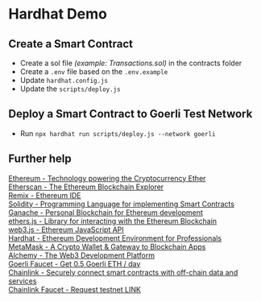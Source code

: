 # Hardhat Demo

## Create a Smart Contract

- Create a sol file *(example: Transactions.sol)* in the contracts folder
- Create a `.env` file based on the `.env.example`
- Update `hardhat.config.js`
- Update the `scripts/deploy.js`

## Deploy a Smart Contract to Goerli Test Network

- Run `npx hardhat run scripts/deploy.js --network goerli`

## Further help

[Ethereum - Technology powering the Cryptocurrency Ether](https://ethereum.org/)  
[Etherscan - The Ethereum Blockchain Explorer](https://etherscan.io/)  
[Remix - Ethereum IDE](https://remix.ethereum.org/)  
[Solidity - Programming Language for implementing Smart Contracts](https://docs.soliditylang.org/)  
[Ganache - Personal Blockchain for Ethereum development](https://trufflesuite.com/ganache/)  
[ethers.js - Library for interacting with the Ethereum Blockchain](https://docs.ethers.io/)  
[web3.js - Ethereum JavaScript API](https://web3js.readthedocs.io/)  
[Hardhat - Ethereum Development Environment for Professionals](https://hardhat.org/)  
[MetaMask - A Crypto Wallet & Gateway to Blockchain Apps](https://metamask.io/)  
[Alchemy - The Web3 Development Platform](https://alchemy.com/?r=7b980bb14402be0b)  
[Goerli Faucet - Get 0.5 Goerli ETH / day](https://goerlifaucet.com/)  
[Chainlink - Securely connect smart contracts with off-chain data and services](https://chain.link/)  
[Chainlink Faucet - Request testnet LINK](https://faucets.chain.link/)  
